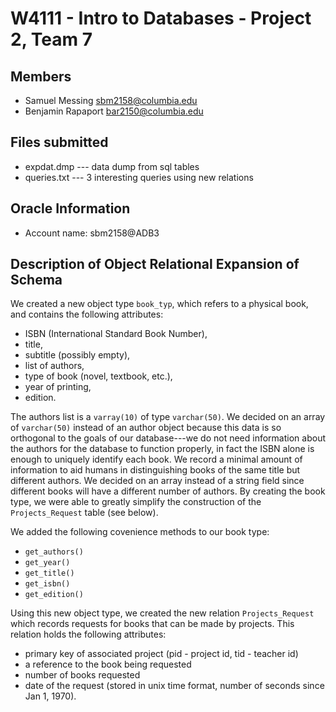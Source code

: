 # W4111 - Intro to Databases - Project 2, Team 7

## Members
* Samuel Messing <sbm2158@columbia.edu>
* Benjamin Rapaport <bar2150@columbia.edu>

## Files submitted
* expdat.dmp --- data dump from sql tables
* queries.txt --- 3 interesting queries using new relations

## Oracle Information
* Account name: sbm2158@ADB3

## Description of Object Relational Expansion of Schema

We created a new object type `book_typ`, which refers to a physical book, and 
contains the following attributes:

* ISBN (International Standard Book Number), 
* title, 
* subtitle (possibly empty), 
* list of authors, 
* type of book (novel, textbook, etc.),
* year of printing,
* edition.

The authors list is a `varray(10)` of type `varchar(50)`. We decided on an
array of `varchar(50)` instead of an author object because this data is so
orthogonal to the goals of our database---we do not need information about the
authors for the database to function properly, in fact the ISBN alone is enough
to uniquely identify each book. We record a minimal amount of information to
aid humans in distinguishing books of the same title but different authors. We
decided on an array instead of a string field since different books will have a
different number of authors. By creating the book type, we were able to greatly
simplify the construction of the `Projects_Request` table (see below).  

We added the following covenience methods to our book type:

* `get_authors()`
* `get_year()`
* `get_title()`
* `get_isbn()`
* `get_edition()`

Using this new object type, we created the new relation `Projects_Request`
which records requests for books that can be made by projects.
This relation holds the following attributes:

* primary key of associated project (pid - project id, tid - teacher id)
* a reference to the book being requested
* number of books requested
* date of the request (stored in unix time format, number of seconds since Jan 1, 1970).

 
